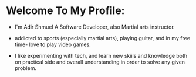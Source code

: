 <h1>Welcome To My Profile:</h1>

* I'm Adir Shmuel A Software Developer, also Martial arts instructor.

* addicted to sports (especially martial arts), playing guitar, 
  and in my free time- love to play video games.

* I like experimenting with tech, and learn new skiils and knowledge both on practical side and overall understanding in order to solve any given problem.

   

